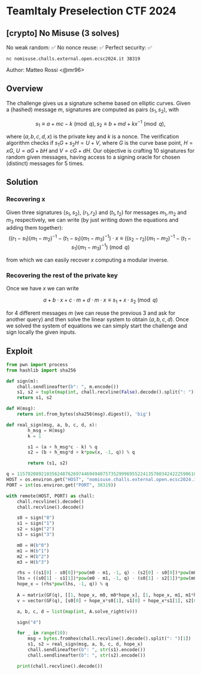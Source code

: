 # TeamItaly Preselection CTF 2024

## [crypto] No Misuse (3 solves)

No weak random: ✅
No nonce reuse: ✅
Perfect security: ✅

`nc nomisuse.challs.external.open.ecsc2024.it 38319`

Author: Matteo Rossi <@mr96>

## Overview

The challenge gives us a signature scheme based on elliptic curves. Given a (hashed) message $m$, signatures are computed as pairs $(s_1,s_2)$, with

$$
s_1 \equiv a+mc-k\pmod{q}, s_2\equiv b+md+kx^{-1} \pmod{q},
$$

where $(a,b,c,d,x)$ is the private key and $k$ is a nonce. The verification algorithm checks if $s_1G+s_2H = U+V$, where $G$ is the curve base point, $H=xG$, $U=aG+bH$ and $V=cG+dH$. Our objective is crafting 10 signatures for random given messages, having access to a signing oracle for chosen (distinct) messages for 5 times.

## Solution

### Recovering x

Given three signatures $(s_1, s_2)$, $(r_1, r_2)$ and $(t_1, t_2)$ for messages $m_1, m_2$ and $m_3$ respectively, we can write (by just writing down the equations and adding them together):
$$
((r_1-s_1)(m_1-m_2)^{-1} - (t_1-s_1)(m_1-m_3)^{-1})\cdot x \equiv ((s_2-r_2)(m_1-m_2)^{-1} - (t_1-s_1)(m_1-m_3)^{-1}) \pmod{q}
$$

from which we can easily recover $x$ computing a modular inverse.

### Recovering the rest of the private key

Once we have $x$ we can write

$$
a + b\cdot x + c\cdot m + d\cdot m\cdot x \equiv s_1+x\cdot s_2 \pmod{q}
$$

for 4 different messages $m$ (we can reuse the previous 3 and ask for another query) and then solve the linear system to obtain $(a,b,c,d)$. Once we solved the system of equations we can simply start the challenge and sign locally the given inputs.

## Exploit

```py
from pwn import process
from hashlib import sha256

def sign(m):
    chall.sendlineafter(b": ", m.encode())
    s1, s2 = tuple(map(int, chall.recvline(False).decode().split(": ")[1][1:-1].split(", ")))
    return s1, s2

def H(msg):
    return int.from_bytes(sha256(msg).digest(), 'big')

def real_sign(msg, a, b, c, d, x):
        h_msg = H(msg)
        k = 1

        s1 = (a + h_msg*c - k) % q
        s2 = (b + h_msg*d + k*pow(x, -1, q)) % q

        return (s1, s2)

q = 115792089210356248762697446949407573529996955224135760342422259061068512044369
HOST = os.environ.get("HOST", "nomisuse.challs.external.open.ecsc2024.it")
PORT = int(os.environ.get("PORT", 38319))

with remote(HOST, PORT) as chall:
    chall.recvline().decode()
    chall.recvline().decode()

    s0 = sign("0")
    s1 = sign("1")
    s2 = sign("2")
    s3 = sign("3")

    m0 = H(b"0")
    m1 = H(b"1")
    m2 = H(b"2")
    m3 = H(b"3")

    rhs = ((s1[0] - s0[0])*pow(m0 - m1, -1, q) - (s2[0] - s0[0])*pow(m0 - m2, -1, q)) % q
    lhs = ((s0[1] - s1[1])*pow(m0 - m1, -1, q) - (s0[1] - s2[1])*pow(m0 - m2, -1, q)) % q
    hope_x = (rhs*pow(lhs, -1, q)) % q
    
    A = matrix(GF(q), [[1, hope_x, m0, m0*hope_x], [1, hope_x, m1, m1*hope_x], [1, hope_x, m2, m2*hope_x], [1, hope_x, m3, m3*hope_x]])
    v = vector(GF(q), [s0[0] + hope_x*s0[1], s1[0] + hope_x*s1[1], s2[0] + hope_x*s2[1], s3[0] + hope_x*s3[1]])

    a, b, c, d = list(map(int, A.solve_right(v)))

    sign("4")

    for _ in range(10):
        msg = bytes.fromhex(chall.recvline().decode().split(": ")[1])
        s1, s2 = real_sign(msg, a, b, c, d, hope_x)
        chall.sendlineafter(b": ", str(s1).encode())
        chall.sendlineafter(b": ", str(s2).encode())

    print(chall.recvline().decode())
```
